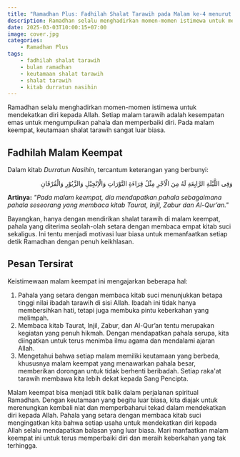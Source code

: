 ```yaml
---
title: "Ramadhan Plus: Fadhilah Shalat Tarawih pada Malam ke-4 menurut Kitab Durratun Nasihin"
description: Ramadhan selalu menghadirkan momen-momen istimewa untuk mendekatkan diri kepada Allah. Setiap malam tarawih adalah kesempatan emas untuk mengumpulkan pahala dan memperbaiki diri.
date: 2025-03-03T10:00:15+07:00
image: cover.jpg
categories:
    - Ramadhan Plus
tags:
    - fadhilah shalat tarawih
    - bulan ramadhan
    - keutamaan shalat tarawih
    - shalat tarawih
    - kitab durratun nasihin
---
```


Ramadhan selalu menghadirkan momen-momen istimewa untuk mendekatkan
diri kepada Allah. Setiap malam tarawih adalah kesempatan emas untuk
mengumpulkan pahala dan memperbaiki diri. Pada malam keempat,
keutamaan shalat tarawih sangat luar biasa.

## Fadhilah Malam Keempat

Dalam kitab _Durratun Nasihin_, tercantum keterangan yang berbunyi:

<div align="right">
وَفِى اللَّيْلَةِ الرَّابِعَةِ لَهُ مِنَ الْاَجْرِ مِثْلُ قِرَاءَةِ التَّوْرَاتِ وَالْاِنْجِيْلِ وَالزَّبُوْرِ وَالْفُرْقَانِ
</div>

**Artinya:** _"Pada malam keempat, dia mendapatkan pahala sebagaimana
pahala seseorang yang membaca kitab Taurat, Injil, Zabur dan Al-Qur’an."_

Bayangkan, hanya dengan mendirikan shalat tarawih di malam keempat,
pahala yang diterima seolah-olah setara dengan membaca empat kitab
suci sekaligus. Ini tentu menjadi motivasi luar biasa untuk
memanfaatkan setiap detik Ramadhan dengan penuh keikhlasan.

## Pesan Tersirat

Keistimewaan malam keempat ini mengajarkan beberapa hal:

1. Pahala yang setara dengan membaca kitab suci menunjukkan betapa tinggi
nilai ibadah tarawih di sisi Allah. Ibadah ini tidak hanya
membersihkan hati, tetapi juga membuka pintu keberkahan yang melimpah.
2. Membaca kitab Taurat, Injil, Zabur, dan Al-Qur’an tentu merupakan kegiatan
yang penuh hikmah. Dengan mendapatkan pahala serupa, kita
diingatkan untuk terus menimba ilmu agama dan mendalami ajaran Allah.
3. Mengetahui bahwa setiap malam memiliki keutamaan yang berbeda,
khususnya malam keempat yang menawarkan pahala besar, memberikan
dorongan untuk tidak berhenti beribadah. Setiap raka'at tarawih membawa
kita lebih dekat kepada Sang Pencipta.

Malam keempat bisa menjadi titik balik dalam perjalanan spiritual
Ramadhan. Dengan keutamaan yang begitu luar biasa, kita diajak untuk
merenungkan kembali niat dan memperbaharui tekad dalam mendekatkan
diri kepada Allah. Pahala yang setara dengan membaca kitab suci
mengingatkan kita bahwa setiap usaha untuk mendekatkan diri kepada
Allah selalu mendapatkan balasan yang luar biasa. Mari manfaatkan
malam keempat ini untuk terus memperbaiki diri dan meraih keberkahan
yang tak terhingga.
